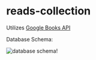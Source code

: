 # reads-collection

Utilizes [Google Books API](https://developers.google.com/books)

Database Schema:

![database schema!](https://i.ibb.co/LnMrZhZ/Screenshot-2023-07-09-at-6-05-21-PM.png)
